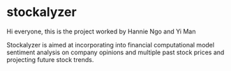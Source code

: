 # stockalyzer
Hi everyone, this is the project worked by Hannie Ngo and Yi Man

Stockalyzer is aimed at incorporating into financial computational model sentiment analysis on company opinions and multiple past stock prices and projecting future stock trends. 
